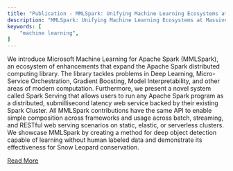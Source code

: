 ```yaml
---
title: "Publication - MMLSpark: Unifying Machine Learning Ecosystems at Massive Scales"
description: "MMLSpark: Unifying Machine Learning Ecosystems at Massive Scales"
keywords: [
	"machine learning",
]
---
```


We introduce Microsoft Machine Learning for Apache Spark (MMLSpark), an ecosystem of enhancements that expand the Apache Spark distributed computing library. The library tackles problems in Deep Learning, Micro-Service Orchestration, Gradient Boosting, Model Interpretability, and other areas of modern computation. <!--truncate--> Furthermore, we present a novel system called Spark Serving that allows users to run any Apache Spark program as a distributed, submillisecond latency web service backed by their existing Spark Cluster. All MMLSpark contributions have the same API to enable simple composition across frameworks and usage across batch, streaming, and RESTful web serving scenarios on static, elastic, or serverless clusters. We showcase MMLSpark by creating a method for deep object detection capable of learning without human labeled data and demonstrate its effectiveness for Snow Leopard conservation.

[Read More](https://www.microsoft.com/research/publication/mmlspark-unifying-machine-learning-ecosystems-at-massive-scales/)
